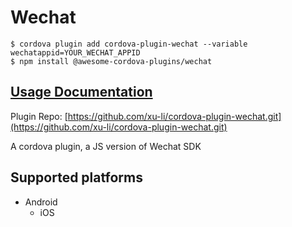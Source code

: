 # Wechat

```text
$ cordova plugin add cordova-plugin-wechat --variable wechatappid=YOUR_WECHAT_APPID
$ npm install @awesome-cordova-plugins/wechat
```

## [Usage Documentation](https://danielsogl.gitbook.io/awesome-cordova-plugins/plugins/wechat/)

Plugin Repo: [https://github.com/xu-li/cordova-plugin-wechat.git](https://github.com/xu-li/cordova-plugin-wechat.git)

A cordova plugin, a JS version of Wechat SDK

## Supported platforms

* Android
  * iOS

